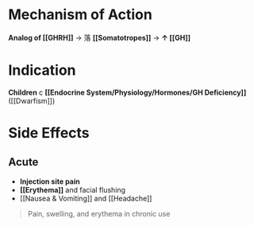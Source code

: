 # Mechanism of Action
**Analog of [[GHRH]]** → 落 **[[Somatotropes]]** → **↑ [[GH]]**

# Indication
**Children** c **[[Endocrine System/Physiology/Hormones/GH Deficiency]]** ([[Dwarfism]])

# Side Effects
## Acute
- **Injection site pain**
- **[[Erythema]]** and facial flushing
- [[Nausea & Vomiting]] and [[Headache]]
> Pain, swelling, and erythema in chronic use 
